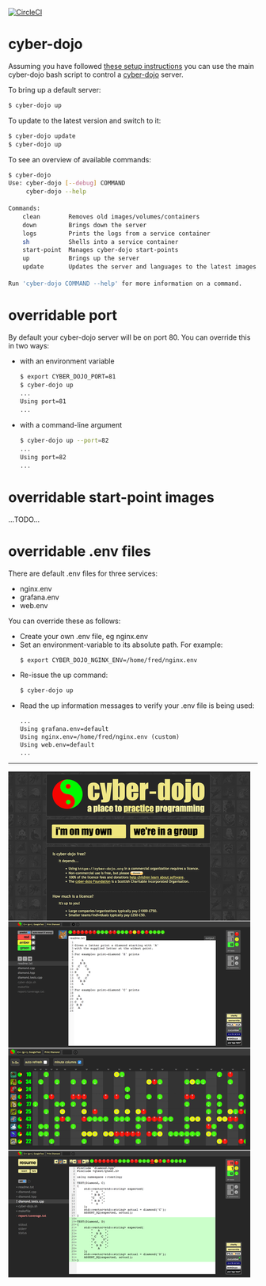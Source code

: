 
[![CircleCI](https://circleci.com/gh/cyber-dojo/commander.svg?style=svg)](https://circleci.com/gh/cyber-dojo/commander)

# cyber-dojo

Assuming you have followed [these setup instructions](https://blog.cyber-dojo.org/2014/09/setting-up-your-own-cyber-dojo-server.html) you can use the main cyber-dojo bash script to control a [cyber-dojo](https://cyber-dojo.org) server.

To bring up a default server:
```bash
$ cyber-dojo up
```

To update to the latest version and switch to it:
```bash
$ cyber-dojo update
$ cyber-dojo up
```

To see an overview of available commands:
```bash
$ cyber-dojo
Use: cyber-dojo [--debug] COMMAND
     cyber-dojo --help

Commands:
    clean        Removes old images/volumes/containers
    down         Brings down the server
    logs         Prints the logs from a service container
    sh           Shells into a service container
    start-point  Manages cyber-dojo start-points
    up           Brings up the server
    update       Updates the server and languages to the latest images

Run 'cyber-dojo COMMAND --help' for more information on a command.
```

# overridable port
By default your cyber-dojo server will be on port 80.
You can override this in two ways:
* with an environment variable
  ```bash
  $ export CYBER_DOJO_PORT=81
  $ cyber-dojo up
  ...
  Using port=81
  ...
  ```
* with a command-line argument
  ```bash
  $ cyber-dojo up --port=82
  ...
  Using port=82
  ...
  ```

# overridable start-point images
...TODO...

# overridable .env files
There are default .env files for three services:
- nginx.env
- grafana.env
- web.env

You can override these as follows:
- Create your own .env file, eg nginx.env
- Set an environment-variable to its absolute path. For example:
  ```bash
  $ export CYBER_DOJO_NGINX_ENV=/home/fred/nginx.env
  ```
- Re-issue the up command:
  ```bash
  $ cyber-dojo up
  ```
- Read the up information messages to verify your .env file is being used:
  ```text
  ...
  Using grafana.env=default
  Using nginx.env=/home/fred/nginx.env (custom)
  Using web.env=default
  ...
  ```

- - - -

![cyber-dojo.org home page](https://github.com/cyber-dojo/cyber-dojo/blob/master/shared/home_page_snapshot.png)

